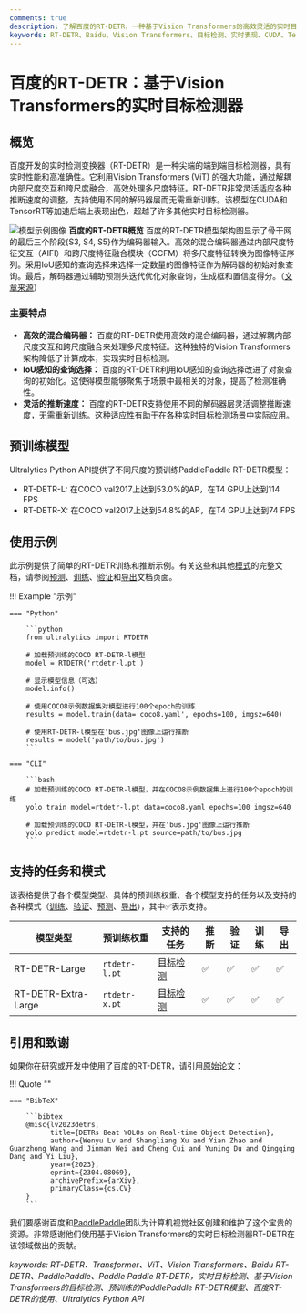 ```yaml
---
comments: true
description: 了解百度的RT-DETR，一种基于Vision Transformers的高效灵活的实时目标检测器，包括预训练模型的特性和优势。
keywords: RT-DETR、Baidu、Vision Transformers、目标检测、实时表现、CUDA、TensorRT、IoU感知的查询选择、Ultralytics、Python API、PaddlePaddle
---
```


# 百度的RT-DETR：基于Vision Transformers的实时目标检测器

## 概览

百度开发的实时检测变换器（RT-DETR）是一种尖端的端到端目标检测器，具有实时性能和高准确性。它利用Vision Transformers (ViT) 的强大功能，通过解耦内部尺度交互和跨尺度融合，高效处理多尺度特征。RT-DETR非常灵活适应各种推断速度的调整，支持使用不同的解码器层而无需重新训练。该模型在CUDA和TensorRT等加速后端上表现出色，超越了许多其他实时目标检测器。

![模型示例图像](https://user-images.githubusercontent.com/26833433/238963168-90e8483f-90aa-4eb6-a5e1-0d408b23dd33.png)
**百度的RT-DETR概览** 百度的RT-DETR模型架构图显示了骨干网的最后三个阶段{S3, S4, S5}作为编码器输入。高效的混合编码器通过内部尺度特征交互（AIFI）和跨尺度特征融合模块（CCFM）将多尺度特征转换为图像特征序列。采用IoU感知的查询选择来选择一定数量的图像特征作为解码器的初始对象查询。最后，解码器通过辅助预测头迭代优化对象查询，生成框和置信度得分。（[文章来源](https://arxiv.org/pdf/2304.08069.pdf)）

### 主要特点

- **高效的混合编码器：** 百度的RT-DETR使用高效的混合编码器，通过解耦内部尺度交互和跨尺度融合来处理多尺度特征。这种独特的Vision Transformers架构降低了计算成本，实现实时目标检测。
- **IoU感知的查询选择：** 百度的RT-DETR利用IoU感知的查询选择改进了对象查询的初始化。这使得模型能够聚焦于场景中最相关的对象，提高了检测准确性。
- **灵活的推断速度：** 百度的RT-DETR支持使用不同的解码器层灵活调整推断速度，无需重新训练。这种适应性有助于在各种实时目标检测场景中实际应用。

## 预训练模型

Ultralytics Python API提供了不同尺度的预训练PaddlePaddle RT-DETR模型：

- RT-DETR-L: 在COCO val2017上达到53.0%的AP，在T4 GPU上达到114 FPS
- RT-DETR-X: 在COCO val2017上达到54.8%的AP，在T4 GPU上达到74 FPS

## 使用示例

此示例提供了简单的RT-DETR训练和推断示例。有关这些和其他[模式](../modes/index.md)的完整文档，请参阅[预测](../modes/predict.md)、[训练](../modes/train.md)、[验证](../modes/val.md)和[导出](../modes/export.md)文档页面。

!!! Example "示例"

    === "Python"

        ```python
        from ultralytics import RTDETR

        # 加载预训练的COCO RT-DETR-l模型
        model = RTDETR('rtdetr-l.pt')

        # 显示模型信息（可选）
        model.info()

        # 使用COCO8示例数据集对模型进行100个epoch的训练
        results = model.train(data='coco8.yaml', epochs=100, imgsz=640)

        # 使用RT-DETR-l模型在'bus.jpg'图像上运行推断
        results = model('path/to/bus.jpg')
        ```

    === "CLI"

        ```bash
        # 加载预训练的COCO RT-DETR-l模型，并在COCO8示例数据集上进行100个epoch的训练
        yolo train model=rtdetr-l.pt data=coco8.yaml epochs=100 imgsz=640

        # 加载预训练的COCO RT-DETR-l模型，并在'bus.jpg'图像上运行推断
        yolo predict model=rtdetr-l.pt source=path/to/bus.jpg
        ```

## 支持的任务和模式

该表格提供了各个模型类型、具体的预训练权重、各个模型支持的任务以及支持的各种模式（[训练](../modes/train.md)、[验证](../modes/val.md)、[预测](../modes/predict.md)、[导出](../modes/export.md)），其中✅表示支持。

| 模型类型                | 预训练权重         | 支持的任务                      | 推断 | 验证 | 训练 | 导出 |
|---------------------|---------------|----------------------------|----|----|----|----|
| RT-DETR-Large       | `rtdetr-l.pt` | [目标检测](../tasks/detect.md) | ✅  | ✅  | ✅  | ✅  |
| RT-DETR-Extra-Large | `rtdetr-x.pt` | [目标检测](../tasks/detect.md) | ✅  | ✅  | ✅  | ✅  |

## 引用和致谢

如果你在研究或开发中使用了百度的RT-DETR，请引用[原始论文](https://arxiv.org/abs/2304.08069)：

!!! Quote ""

    === "BibTeX"

        ```bibtex
        @misc{lv2023detrs,
              title={DETRs Beat YOLOs on Real-time Object Detection},
              author={Wenyu Lv and Shangliang Xu and Yian Zhao and Guanzhong Wang and Jinman Wei and Cheng Cui and Yuning Du and Qingqing Dang and Yi Liu},
              year={2023},
              eprint={2304.08069},
              archivePrefix={arXiv},
              primaryClass={cs.CV}
        }
        ```

我们要感谢百度和[PaddlePaddle](https://github.com/PaddlePaddle/PaddleDetection)团队为计算机视觉社区创建和维护了这个宝贵的资源。非常感谢他们使用基于Vision Transformers的实时目标检测器RT-DETR在该领域做出的贡献。

*keywords: RT-DETR、Transformer、ViT、Vision Transformers、Baidu RT-DETR、PaddlePaddle、Paddle Paddle RT-DETR，实时目标检测、基于Vision Transformers的目标检测、预训练的PaddlePaddle RT-DETR模型、百度RT-DETR的使用、Ultralytics Python API*
